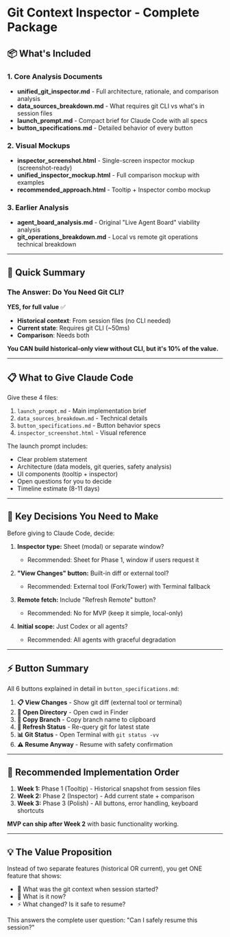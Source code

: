 # Git Context Inspector - Complete Package

## 📦 What's Included

### 1. Core Analysis Documents
- **unified_git_inspector.md** - Full architecture, rationale, and comparison analysis
- **data_sources_breakdown.md** - What requires git CLI vs what's in session files
- **launch_prompt.md** - Compact brief for Claude Code with all specs
- **button_specifications.md** - Detailed behavior of every button

### 2. Visual Mockups
- **inspector_screenshot.html** - Single-screen inspector mockup (screenshot-ready)
- **unified_inspector_mockup.html** - Full comparison mockup with examples
- **recommended_approach.html** - Tooltip + Inspector combo mockup

### 3. Earlier Analysis
- **agent_board_analysis.md** - Original "Live Agent Board" viability analysis
- **git_operations_breakdown.md** - Local vs remote git operations technical breakdown

---

## 🎯 Quick Summary

### The Answer: Do You Need Git CLI?

**YES, for full value** ✅

- **Historical context**: From session files (no CLI needed)
- **Current state**: Requires git CLI (~50ms)
- **Comparison**: Needs both

**You CAN build historical-only view without CLI, but it's 10% of the value.**

---

## 📋 What to Give Claude Code

Give these 4 files:
1. `launch_prompt.md` - Main implementation brief
2. `data_sources_breakdown.md` - Technical details
3. `button_specifications.md` - Button behavior specs
4. `inspector_screenshot.html` - Visual reference

The launch prompt includes:
- Clear problem statement
- Architecture (data models, git queries, safety analysis)
- UI components (tooltip + inspector)
- Open questions for you to decide
- Timeline estimate (8-11 days)

---

## 🔑 Key Decisions You Need to Make

Before giving to Claude Code, decide:

1. **Inspector type:** Sheet (modal) or separate window?
   - Recommended: Sheet for Phase 1, window if users request it

2. **"View Changes" button:** Built-in diff or external tool?
   - Recommended: External tool (Fork/Tower) with Terminal fallback

3. **Remote fetch:** Include "Refresh Remote" button?
   - Recommended: No for MVP (keep it simple, local-only)

4. **Initial scope:** Just Codex or all agents?
   - Recommended: All agents with graceful degradation

---

## ⚡️ Button Summary

All 6 buttons explained in detail in `button_specifications.md`:

1. **📋 View Changes** - Show git diff (external tool or terminal)
2. **📂 Open Directory** - Open cwd in Finder
3. **🌿 Copy Branch** - Copy branch name to clipboard
4. **🔄 Refresh Status** - Re-query git for latest state
5. **📊 Git Status** - Open Terminal with `git status -vv`
6. **⚠️ Resume Anyway** - Resume with safety confirmation

---

## 🚀 Recommended Implementation Order

1. **Week 1:** Phase 1 (Tooltip) - Historical snapshot from session files
2. **Week 2:** Phase 2 (Inspector) - Add current state + comparison
3. **Week 3:** Phase 3 (Polish) - All buttons, error handling, keyboard shortcuts

**MVP can ship after Week 2** with basic functionality working.

---

## 💡 The Value Proposition

Instead of two separate features (historical OR current), you get ONE feature that shows:
- 📸 What was the git context when session started?
- 🔴 What is it now?
- ⚡️ What changed? Is it safe to resume?

This answers the complete user question: "Can I safely resume this session?"
